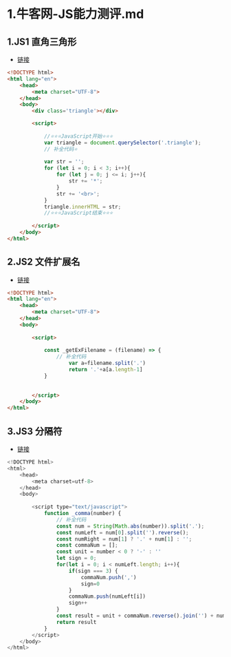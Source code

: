 # 1.牛客网-JS能力测评.md



## 1.**JS1** **直角三角形**

- [链接](https://www.nowcoder.com/practice/7e8a7d83569d49aaa9bc4bb43a9d2d6e?tpId=271&tqId=39541&rp=1&ru=/exam/oj&qru=/exam/oj&sourceUrl=%2Fexam%2Foj%3Fpage%3D1%26tab%3DJS%25E7%25AF%2587%26topicId%3D271&difficulty=undefined&judgeStatus=undefined&tags=&title=)

```html
<!DOCTYPE html>
<html lang="en">
    <head>
        <meta charset="UTF-8">
    </head>
    <body>
        <div class='triangle'></div>

        <script>  
  
            //⭐️⭐️⭐️JavaScript开始⭐️⭐️⭐️
            var triangle = document.querySelector('.triangle');
            // 补全代码⭐️
            
            var str = '';
            for (let i = 0; i < 3; i++){
                for (let j = 0; j <= i; j++){
                    str += '*';
                }
                str += '<br>';
            }
		    triangle.innerHTML = str;
            //⭐️⭐️⭐️JavaScript结束⭐️⭐️⭐️
            
        </script>
    </body>
</html>
```



## 2.**JS2** **文件扩展名**

- [链接](https://www.nowcoder.com/practice/01ca4c6aa14249c2911f89baba9dc023?tpId=271&tqId=39542&rp=1&ru=/exam/oj&qru=/exam/oj&sourceUrl=%2Fexam%2Foj%3Fpage%3D1%26tab%3DJS%25E7%25AF%2587%26topicId%3D271&difficulty=undefined&judgeStatus=undefined&tags=&title=)

```html
<!DOCTYPE html>
<html lang="en">
    <head>
        <meta charset="UTF-8">
    </head>
    <body>
        
        <script>
            
            const _getExFilename = (filename) => {
                // 补全代码
                    var a=filename.split('.')
                    return '.'+a[a.length-1]
            }
            
            
        </script>
    </body>
</html>
```

## 3.**JS3** **分隔符**

- [链接](https://www.nowcoder.com/practice/e5696992841841a8ab9d026324e4bb77?tpId=271&rp=1&ru=%2Fexam%2Foj&qru=%2Fexam%2Foj&sourceUrl=%2Fexam%2Foj%3Fpage%3D1%26tab%3DJS%E7%AF%87%26topicId%3D271&difficulty=&judgeStatus=&tags=&title=&gioEnter=menu)

```javascript
<!DOCTYPE html>
<html>
    <head>
        <meta charset=utf-8>
    </head>
    <body>
    	
        <script type="text/javascript">
            function _comma(number) {
                // 补全代码
                const num = String(Math.abs(number)).split('.');
                const numLeft = num[0].split('').reverse();
                const numRight = num[1] ? '.' + num[1] : '';
                const commaNum = [];
                const unit = number < 0 ? '-' : ''
                let sign = 0;
                for(let i = 0; i < numLeft.length; i++){
                    if(sign === 3) {
                        commaNum.push(',')
                        sign=0
                    }
                    commaNum.push(numLeft[i])
                    sign++
                }
                const result = unit + commaNum.reverse().join('') + numRight;
                return result
            }
        </script>
    </body>
</html>
```

